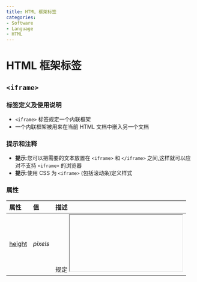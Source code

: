 ```yaml
---
title: HTML 框架标签
categories:
- Software
- Language
- HTML
---
```

# HTML 框架标签

## `<iframe>`

### 标签定义及使用说明

- `<iframe>` 标签规定一个内联框架
- 一个内联框架被用来在当前 HTML 文档中嵌入另一个文档

### 提示和注释

- **提示**:您可以把需要的文本放置在 `<iframe>` 和 `</iframe>` 之间,这样就可以应对不支持 `<iframe>` 的浏览器
- **提示**:使用 CSS 为 `<iframe>` (包括滚动条)定义样式

### 属性

| 属性                                                         | 值                                                           | 描述                                       |
| :----------------------------------------------------------- | :----------------------------------------------------------- | :----------------------------------------- |
| [height](https://www.runoob.com/tags/att-iframe-height.html) | *pixels*                                                     | 规定 <iframe> 的高度,                     |
| [name](https://www.runoob.com/tags/att-iframe-name.html)     | *name*                                                       | 规定 <iframe> 的名称,                     |
| [sandbox](https://www.runoob.com/tags/att-iframe-sandbox.html) | "" <br>allow-forms <br/>allow-same-origin <br/>allow-scripts <br/>allow-top-navigation | 对 <iframe> 的内容定义一系列额外的限制,   |
| [seamless](https://www.runoob.com/tags/att-iframe-seamless.html) | seamless                                                     | 规定 <iframe> 看起来像是父文档中的一部分, |
| [src](https://www.runoob.com/tags/att-iframe-src.html)       | *URL*                                                        | 规定在 <iframe> 中显示的文档的 URL,       |
| [srcdoc](https://www.runoob.com/tags/att-iframe-srcdoc.html) | *HTML_code*                                                  | 规定页面中的 HTML 内容显示在 <iframe> 中, |
| [width](https://www.runoob.com/tags/att-iframe-width.html)   | *pixels*                                                     | 规定 <iframe> 的宽度,                     |

### 实例

标记一个内联框架:

<iframe src="http://www.runoob.com"></iframe>